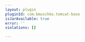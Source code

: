 ```yaml
---
layout: plugin
pluginId: com.bmuschko.tomcat-base
isJarAvailable: true
error: ''
violations: []

---
```

